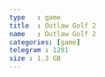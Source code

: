 ```yaml
---
type   : game
title  : Outlaw Golf 2
name   : Outlaw Golf 2
categories: [game]
telegram : 1291
size : 1.3 GB
---
```



